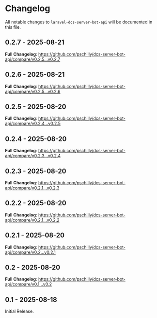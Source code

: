 # Changelog

All notable changes to `laravel-dcs-server-bot-api` will be documented in this file.

## 0.2.7 - 2025-08-21

**Full Changelog**: https://github.com/pschilly/dcs-server-bot-api/compare/v0.2.5...v0.2.7

## 0.2.6 - 2025-08-21

**Full Changelog**: https://github.com/pschilly/dcs-server-bot-api/compare/v0.2.5...v0.2.6

## 0.2.5 - 2025-08-20

**Full Changelog**: https://github.com/pschilly/dcs-server-bot-api/compare/v0.2.4...v0.2.5

## 0.2.4 - 2025-08-20

**Full Changelog**: https://github.com/pschilly/dcs-server-bot-api/compare/v0.2.3...v0.2.4

## 0.2.3 - 2025-08-20

**Full Changelog**: https://github.com/pschilly/dcs-server-bot-api/compare/v0.2.1...v0.2.3

## 0.2.2 - 2025-08-20

**Full Changelog**: https://github.com/pschilly/dcs-server-bot-api/compare/v0.2.1...v0.2.2

## 0.2.1 - 2025-08-20

**Full Changelog**: https://github.com/pschilly/dcs-server-bot-api/compare/v0.2...v0.2.1

## 0.2 - 2025-08-20

**Full Changelog**: https://github.com/pschilly/dcs-server-bot-api/compare/v0.1...v0.2

## 0.1 - 2025-08-18

Initial Release.
